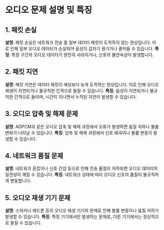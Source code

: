 # 오디오 문제 설명 및 특징

## 1. 패킷 손실

**설명**: 패킷 손실은 네트워크 전송 중 일부 데이터 패킷이 도착하지 않는 현상입니다. 이로 인해 일부 오디오 데이터가 손실되어 음성이 갑자기 끊기거나 줄어들 수 있습니다.
**특징**: 특정 구간의 오디오 데이터가 완전히 사라지거나, 신호의 불연속성이 발생합니다.

## 2. 패킷 지연

**설명**: 패킷 지연은 데이터 패킷이 예상보다 늦게 도착하는 현상입니다. 이로 인해 오디오 재생이 지연되거나 불규칙한 간격으로 들릴 수 있습니다.
**특징**: 음성이 지연되거나 불규칙한 간격으로 들리며, 시간이 지나면서 누적된 지연이 발생할 수 있습니다.

## 3. 오디오 압축 및 해제 문제

**설명**: ADPCM과 같은 오디오 압축 및 해제 과정에서 오류가 발생하면 음질 저하나 볼륨 변화가 나타날 수 있습니다.
**특징**: 압축 및 해제 과정에서 신호 왜곡이나 볼륨 변동이 발생할 수 있습니다.

## 4. 네트워크 품질 문제

**설명**: 네트워크 혼잡이나 신호 간섭 등으로 인해 전송 품질이 저하되면 오디오 데이터의 일관성이 깨질 수 있습니다.
**특징**: 네트워크 상태에 따라 오디오 신호의 품질이 불규칙하게 변동합니다.

## 5. 오디오 재생 기기 문제

**설명**: 스피커나 헤드폰 등의 오디오 재생 기기의 문제로 인해 볼륨 변동이나 음질 저하가 발생할 수 있습니다.
**특징**: 특정 기기에서만 발생하는 문제로, 다른 기기에서는 정상적으로 들릴 수 있습니다.
